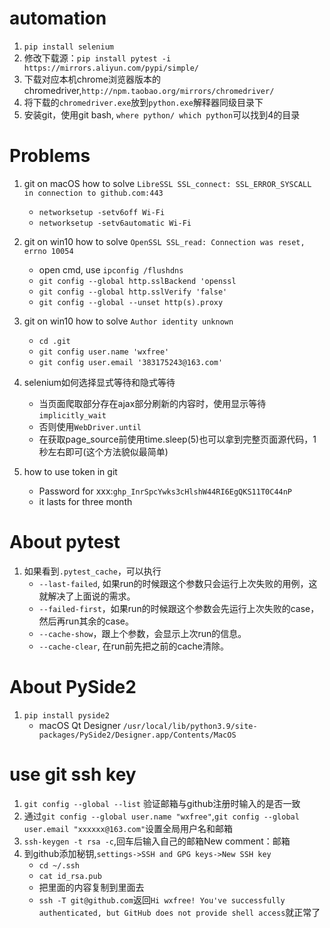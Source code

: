 # automation
1. `pip install selenium`
2. 修改下载源：`pip install pytest -i https://mirrors.aliyun.com/pypi/simple/`
3. 下载对应本机chrome浏览器版本的chromedriver,`http://npm.taobao.org/mirrors/chromedriver/`
4. 将下载的`chromedriver.exe`放到`python.exe`解释器同级目录下
5. 安装git，使用git bash, `where python/ which python`可以找到4的目录


# Problems
1. git on macOS how to solve `LibreSSL SSL_connect: SSL_ERROR_SYSCALL in connection to github.com:443`
    - `networksetup -setv6off Wi-Fi`
    - `networksetup -setv6automatic Wi-Fi`
    
2. git on win10 how to solve `OpenSSL SSL_read: Connection was reset, errno 10054`
    - open cmd, use `ipconfig /flushdns`
    - `git config --global http.sslBackend 'openssl`
    - `git config --global http.sslVerify 'false'`
    - `git config --global --unset http(s).proxy`
    
3. git on win10 how to solve `Author identity unknown`
    - `cd .git`
    - `git config user.name 'wxfree'`
    - `git config user.email '383175243@163.com'`
   
4. selenium如何选择显式等待和隐式等待
   - 当页面爬取部分存在ajax部分刷新的内容时，使用显示等待`implicitly_wait`
   - 否则使用`WebDriver.until`
   - 在获取page_source前使用time.sleep(5)也可以拿到完整页面源代码，1秒左右即可(这个方法貌似最简单)
   
5. how to use token in git
   - Password for xxx:`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`
   - it lasts for three month
   
# About pytest
1. 如果看到`.pytest_cache`，可以执行
   - `--last-failed`, 如果run的时候跟这个参数只会运行上次失败的用例，这就解决了上面说的需求。
   - `--failed-first`，如果run的时候跟这个参数会先运行上次失败的case，然后再run其余的case。
   - `--cache-show`，跟上个参数，会显示上次run的信息。
   - `--cache-clear`, 在run前先把之前的cache清除。

# About PySide2
1. `pip install pyside2`
   - macOS Qt Designer `/usr/local/lib/python3.9/site-packages/PySide2/Designer.app/Contents/MacOS`

# use git ssh key
1. `git config --global --list` 验证邮箱与github注册时输入的是否一致
2. 通过`git config --global user.name "wxfree"`,`git config --global user.email "xxxxxx@163.com"`设置全局用户名和邮箱
3. `ssh-keygen -t rsa -c`,回车后输入自己的邮箱New comment：邮箱
4. 到github添加秘钥,`settings->SSH and GPG keys->New SSH key`
   - `cd ~/.ssh`
   - `cat id_rsa.pub`
   - 把里面的内容复制到里面去
   - `ssh -T git@github.com`返回`Hi wxfree! You've successfully authenticated, but GitHub does not provide shell access`就正常了